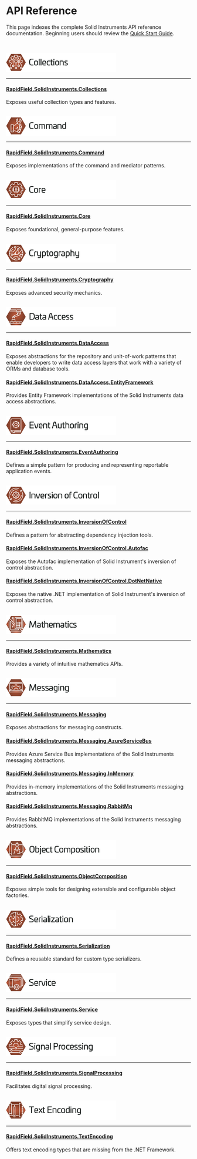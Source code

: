 <!--
Copyright (c) RapidField LLC. Licensed under the MIT License. See LICENSE.txt in the project root for license information.
-->

# API Reference

This page indexes the complete Solid Instruments API reference documentation. Beginning users should review the [Quick Start Guide](../articles/QuickStartGuide.md).

<br />

![Collections label](../images/Label.Collections.300w.png)
- - -

#### [RapidField.SolidInstruments.Collections](RapidField.SolidInstruments.Collections.html)

<section>
Exposes useful collection types and features.
</section>

<br />

![Command label](../images/Label.Command.300w.png)
- - -

#### [RapidField.SolidInstruments.Command](RapidField.SolidInstruments.Command.html)

<section>
Exposes implementations of the command and mediator patterns.
</section>

<br />

![Core label](../images/Label.Core.300w.png)
- - -

#### [RapidField.SolidInstruments.Core](RapidField.SolidInstruments.Core.html)

<section>
Exposes foundational, general-purpose features.
</section>

<br />

![Cryptography label](../images/Label.Cryptography.300w.png)
- - -

#### [RapidField.SolidInstruments.Cryptography](RapidField.SolidInstruments.Cryptography.html)

<section>
Exposes advanced security mechanics.
</section>

<br />

![Data Access label](../images/Label.DataAccess.300w.png)
- - -

#### [RapidField.SolidInstruments.DataAccess](RapidField.SolidInstruments.DataAccess.html)

<section>
Exposes abstractions for the repository and unit-of-work patterns that enable developers to write data access layers that work with a variety of ORMs and database tools.
</section>

#### [RapidField.SolidInstruments.DataAccess.EntityFramework](RapidField.SolidInstruments.DataAccess.EntityFramework.html)

<section>
Provides Entity Framework implementations of the Solid Instruments data access abstractions.
</section>

<br />

![Event Authoring label](../images/Label.EventAuthoring.300w.png)
- - -

#### [RapidField.SolidInstruments.EventAuthoring](RapidField.SolidInstruments.EventAuthoring.html)

<section>
Defines a simple pattern for producing and representing reportable application events.
</section>

<br />

![Inversion of Control label](../images/Label.InversionOfControl.300w.png)
- - -

#### [RapidField.SolidInstruments.InversionOfControl](RapidField.SolidInstruments.InversionOfControl.html)

<section>
Defines a pattern for abstracting dependency injection tools.
</section>

#### [RapidField.SolidInstruments.InversionOfControl.Autofac](RapidField.SolidInstruments.InversionOfControl.Autofac.html)

<section>
Exposes the Autofac implementation of Solid Instrument's inversion of control abstraction.
</section>

#### [RapidField.SolidInstruments.InversionOfControl.DotNetNative](RapidField.SolidInstruments.InversionOfControl.DotNetNative.html)

<section>
Exposes the native .NET implementation of Solid Instrument's inversion of control abstraction.
</section>

<br />

![Mathematics label](../images/Label.Mathematics.300w.png)
- - -

#### [RapidField.SolidInstruments.Mathematics](RapidField.SolidInstruments.Mathematics.html)

<section>
Provides a variety of intuitive mathematics APIs.
</section>

<br />

![Messaging label](../images/Label.Messaging.300w.png)
- - -

#### [RapidField.SolidInstruments.Messaging](RapidField.SolidInstruments.Messaging.html)

<section>
Exposes abstractions for messaging constructs.
</section>

#### [RapidField.SolidInstruments.Messaging.AzureServiceBus](RapidField.SolidInstruments.Messaging.AzureServiceBus.html)

<section>
Provides Azure Service Bus implementations of the Solid Instruments messaging abstractions.
</section>

#### [RapidField.SolidInstruments.Messaging.InMemory](RapidField.SolidInstruments.Messaging.InMemory.html)

<section>
Provides in-memory implementations of the Solid Instruments messaging abstractions.
</section>

#### [RapidField.SolidInstruments.Messaging.RabbitMq](RapidField.SolidInstruments.Messaging.RabbitMq.html)

<section>
Provides RabbitMQ implementations of the Solid Instruments messaging abstractions.
</section>

<br />

![Object Composition label](../images/Label.ObjectComposition.300w.png)
- - -

#### [RapidField.SolidInstruments.ObjectComposition](RapidField.SolidInstruments.ObjectComposition.html)

<section>
Exposes simple tools for designing extensible and configurable object factories.
</section>

<br />

![Serialization label](../images/Label.Serialization.300w.png)
- - -

#### [RapidField.SolidInstruments.Serialization](RapidField.SolidInstruments.Serialization.html)

<section>
Defines a reusable standard for custom type serializers.
</section>

<br />

![Service label](../images/Label.Service.300w.png)
- - -

#### [RapidField.SolidInstruments.Service](RapidField.SolidInstruments.Service.html)

<section>
Exposes types that simplify service design.
</section>

<br />

![SignalProcessing label](../images/Label.SignalProcessing.300w.png)
- - -

#### [RapidField.SolidInstruments.SignalProcessing](RapidField.SolidInstruments.SignalProcessing.html)

<section>
Facilitates digital signal processing.
</section>

<br />

![TextEncoding label](../images/Label.TextEncoding.300w.png)
- - -

#### [RapidField.SolidInstruments.TextEncoding](RapidField.SolidInstruments.TextEncoding.html)

<section>
Offers text encoding types that are missing from the .NET Framework.
</section>